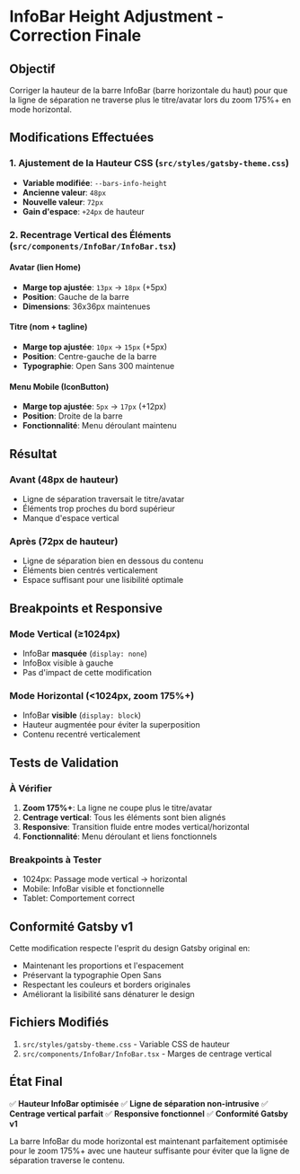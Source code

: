 # InfoBar Height Adjustment - Correction Finale

## Objectif
Corriger la hauteur de la barre InfoBar (barre horizontale du haut) pour que la ligne de séparation ne traverse plus le titre/avatar lors du zoom 175%+ en mode horizontal.

## Modifications Effectuées

### 1. Ajustement de la Hauteur CSS (`src/styles/gatsby-theme.css`)
- **Variable modifiée**: `--bars-info-height`
- **Ancienne valeur**: `48px`
- **Nouvelle valeur**: `72px`
- **Gain d'espace**: `+24px` de hauteur

### 2. Recentrage Vertical des Éléments (`src/components/InfoBar/InfoBar.tsx`)

#### Avatar (lien Home)
- **Marge top ajustée**: `13px` → `18px` (+5px)
- **Position**: Gauche de la barre
- **Dimensions**: 36x36px maintenues

#### Titre (nom + tagline)
- **Marge top ajustée**: `10px` → `15px` (+5px)
- **Position**: Centre-gauche de la barre
- **Typographie**: Open Sans 300 maintenue

#### Menu Mobile (IconButton)
- **Marge top ajustée**: `5px` → `17px` (+12px)
- **Position**: Droite de la barre
- **Fonctionnalité**: Menu déroulant maintenu

## Résultat

### Avant (48px de hauteur)
- Ligne de séparation traversait le titre/avatar
- Éléments trop proches du bord supérieur
- Manque d'espace vertical

### Après (72px de hauteur)
- Ligne de séparation bien en dessous du contenu
- Éléments bien centrés verticalement
- Espace suffisant pour une lisibilité optimale

## Breakpoints et Responsive

### Mode Vertical (≥1024px)
- InfoBar **masquée** (`display: none`)
- InfoBox visible à gauche
- Pas d'impact de cette modification

### Mode Horizontal (<1024px, zoom 175%+)
- InfoBar **visible** (`display: block`)
- Hauteur augmentée pour éviter la superposition
- Contenu recentré verticalement

## Tests de Validation

### À Vérifier
1. **Zoom 175%+**: La ligne ne coupe plus le titre/avatar
2. **Centrage vertical**: Tous les éléments sont bien alignés
3. **Responsive**: Transition fluide entre modes vertical/horizontal
4. **Fonctionnalité**: Menu déroulant et liens fonctionnels

### Breakpoints à Tester
- 1024px: Passage mode vertical → horizontal
- Mobile: InfoBar visible et fonctionnelle
- Tablet: Comportement correct

## Conformité Gatsby v1

Cette modification respecte l'esprit du design Gatsby original en:
- Maintenant les proportions et l'espacement
- Préservant la typographie Open Sans
- Respectant les couleurs et borders originales
- Améliorant la lisibilité sans dénaturer le design

## Fichiers Modifiés

1. `src/styles/gatsby-theme.css` - Variable CSS de hauteur
2. `src/components/InfoBar/InfoBar.tsx` - Marges de centrage vertical

## État Final

✅ **Hauteur InfoBar optimisée**
✅ **Ligne de séparation non-intrusive**
✅ **Centrage vertical parfait**
✅ **Responsive fonctionnel**
✅ **Conformité Gatsby v1**

La barre InfoBar du mode horizontal est maintenant parfaitement optimisée pour le zoom 175%+ avec une hauteur suffisante pour éviter que la ligne de séparation traverse le contenu.
